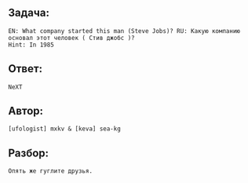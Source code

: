 ## Задача: 

    EN: What company started this man (Steve Jobs)? RU: Какую компанию основал этот человек ( Стив джобс )? 
    Hint: In 1985

## Ответ:
    NeXT

## Автор: 
    [ufologist] mxkv & [keva] sea-kg

## Разбор:
    Опять же гуглите друзья.